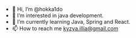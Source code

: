 - 👋 Hi, I’m @hokka1do
- 👀 I’m interested in java development.
- 🌱 I’m currently learning Java, Spring and React.
- 📫 How to reach me kyzya.illia@gmail.com
